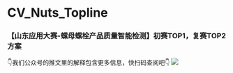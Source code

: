 # CV_Nuts_Topline
### 【山东应用大赛-螺母螺栓产品质量智能检测】初赛TOP1，复赛TOP2方案
👇我们公众号的推文里的解释包含更多信息，快扫码查阅吧👇
![](./qr.png)
